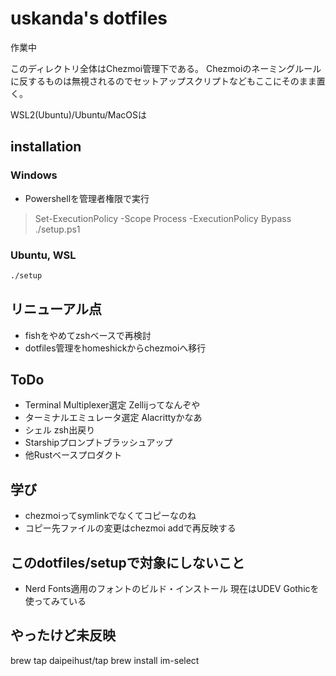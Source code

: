 uskanda's dotfiles
============================

作業中

このディレクトリ全体はChezmoi管理下である。
Chezmoiのネーミングルールに反するものは無視されるのでセットアップスクリプトなどもここにそのまま置く。

WSL2(Ubuntu)/Ubuntu/MacOSは

installation
-----------------------------
### Windows
* Powershellを管理者権限で実行

> Set-ExecutionPolicy -Scope Process -ExecutionPolicy Bypass
> ./setup.ps1

### Ubuntu, WSL

```bash
./setup
```

リニューアル点
-----------------------------
* fishをやめてzshベースで再検討
* dotfiles管理をhomeshickからchezmoiへ移行

ToDo
-----------------------------
* Terminal Multiplexer選定 Zellijってなんぞや
* ターミナルエミュレータ選定 Alacrittyかなあ
* シェル zsh出戻り
* Starshipプロンプトブラッシュアップ
* 他Rustベースプロダクト

学び
-----------------------------
* chezmoiってsymlinkでなくてコピーなのね
* コピー先ファイルの変更はchezmoi addで再反映する

このdotfiles/setupで対象にしないこと
-----------------------------
* Nerd Fonts適用のフォントのビルド・インストール
  現在はUDEV Gothicを使ってみている

やったけど未反映
---------------------
brew tap daipeihust/tap
brew install im-select
